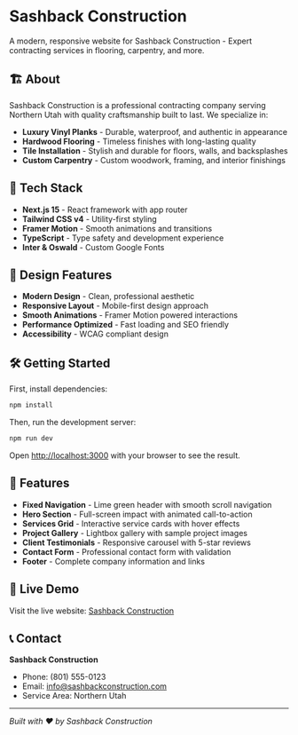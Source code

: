 # Sashback Construction

A modern, responsive website for Sashback Construction - Expert contracting services in flooring, carpentry, and more.

## 🏗️ About

Sashback Construction is a professional contracting company serving Northern Utah with quality craftsmanship built to last. We specialize in:

- **Luxury Vinyl Planks** - Durable, waterproof, and authentic in appearance
- **Hardwood Flooring** - Timeless finishes with long-lasting quality  
- **Tile Installation** - Stylish and durable for floors, walls, and backsplashes
- **Custom Carpentry** - Custom woodwork, framing, and interior finishings

## 🚀 Tech Stack

- **Next.js 15** - React framework with app router
- **Tailwind CSS v4** - Utility-first styling
- **Framer Motion** - Smooth animations and transitions
- **TypeScript** - Type safety and development experience
- **Inter & Oswald** - Custom Google Fonts

## 🎨 Design Features

- **Modern Design** - Clean, professional aesthetic
- **Responsive Layout** - Mobile-first design approach
- **Smooth Animations** - Framer Motion powered interactions
- **Performance Optimized** - Fast loading and SEO friendly
- **Accessibility** - WCAG compliant design

## 🛠️ Getting Started

First, install dependencies:

```bash
npm install
```

Then, run the development server:

```bash
npm run dev
```

Open [http://localhost:3000](http://localhost:3000) with your browser to see the result.

## 📱 Features

- **Fixed Navigation** - Lime green header with smooth scroll navigation
- **Hero Section** - Full-screen impact with animated call-to-action
- **Services Grid** - Interactive service cards with hover effects
- **Project Gallery** - Lightbox gallery with sample project images
- **Client Testimonials** - Responsive carousel with 5-star reviews
- **Contact Form** - Professional contact form with validation
- **Footer** - Complete company information and links

## 🌟 Live Demo

Visit the live website: [Sashback Construction](https://your-domain.com)

## 📞 Contact

**Sashback Construction**
- Phone: (801) 555-0123
- Email: info@sashbackconstruction.com
- Service Area: Northern Utah

---

*Built with ❤️ by Sashback Construction*
